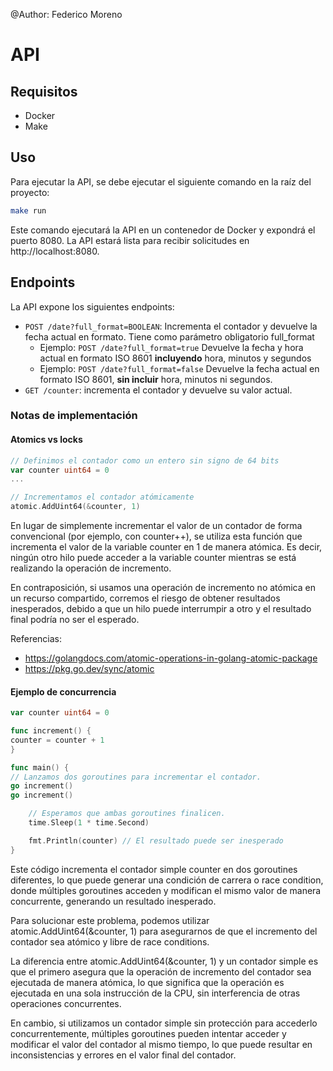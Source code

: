 @Author: Federico Moreno

# API

## Requisitos
* Docker
* Make

## Uso
Para ejecutar la API, se debe ejecutar el siguiente comando en la raíz del proyecto:

``` bash
make run
```
Este comando ejecutará la API en un contenedor de Docker y expondrá el puerto 8080. La API estará lista para recibir solicitudes en http://localhost:8080.

## Endpoints
La API expone los siguientes endpoints:

* ```POST /date?full_format=BOOLEAN```: Incrementa el contador y devuelve la fecha actual en formato. Tiene como parámetro obligatorio full_format
  * Ejemplo: ```POST /date?full_format=true``` Devuelve la fecha y hora actual en formato ISO 8601 **incluyendo** hora, minutos y segundos
  * Ejemplo: ```POST /date?full_format=false``` Devuelve la fecha actual en formato ISO 8601, **sin incluir** hora, minutos ni segundos.
* ```GET /counter```: incrementa el contador y devuelve su valor actual.


### Notas de implementación
#### Atomics vs locks

```go
// Definimos el contador como un entero sin signo de 64 bits
var counter uint64 = 0
...

// Incrementamos el contador atómicamente
atomic.AddUint64(&counter, 1)
```
En lugar de simplemente incrementar el valor de un contador de forma convencional (por ejemplo, con counter++), se utiliza esta función que incrementa el valor de la variable counter en 1 de manera atómica. Es decir, ningún otro hilo puede acceder a la variable counter mientras se está realizando la operación de incremento.

En contraposición, si usamos una operación de incremento no atómica en un recurso compartido, corremos el riesgo de obtener resultados inesperados, debido a que un hilo puede interrumpir a otro y el resultado final podría no ser el esperado.

Referencias:
* https://golangdocs.com/atomic-operations-in-golang-atomic-package
* https://pkg.go.dev/sync/atomic


#### Ejemplo de concurrencia
```go
var counter uint64 = 0

func increment() {
counter = counter + 1
}

func main() {
// Lanzamos dos goroutines para incrementar el contador.
go increment()
go increment()

    // Esperamos que ambas goroutines finalicen.
    time.Sleep(1 * time.Second)

    fmt.Println(counter) // El resultado puede ser inesperado
}
```

Este código incrementa el contador simple counter en dos goroutines diferentes, lo que puede generar una condición de carrera o race condition, donde múltiples goroutines acceden y modifican el mismo valor de manera concurrente, generando un resultado inesperado.

Para solucionar este problema, podemos utilizar atomic.AddUint64(&counter, 1) para asegurarnos de que el incremento del contador sea atómico y libre de race conditions.

La diferencia entre atomic.AddUint64(&counter, 1) y un contador simple es que el primero asegura que la operación de incremento del contador sea ejecutada de manera atómica, lo que significa que la operación es ejecutada en una sola instrucción de la CPU, sin interferencia de otras operaciones concurrentes.

En cambio, si utilizamos un contador simple sin protección para accederlo concurrentemente, múltiples goroutines pueden intentar acceder y modificar el valor del contador al mismo tiempo, lo que puede resultar en inconsistencias y errores en el valor final del contador.
